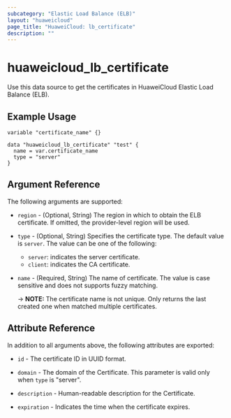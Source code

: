 ```yaml
---
subcategory: "Elastic Load Balance (ELB)"
layout: "huaweicloud"
page_title: "HuaweiCloud: lb_certificate"
description: ""
---
```


# huaweicloud_lb_certificate

Use this data source to get the certificates in HuaweiCloud Elastic Load Balance (ELB).

## Example Usage

```hcl
variable "certificate_name" {}

data "huaweicloud_lb_certificate" "test" {
  name = var.certificate_name
  type = "server"
}
```

## Argument Reference

The following arguments are supported:

* `region` - (Optional, String) The region in which to obtain the ELB certificate. If omitted, the provider-level region
  will be used.

* `type` - (Optional, String) Specifies the certificate type. The default value is `server`. The value can be one of the
  following:
  + `server`: indicates the server certificate.
  + `client`: indicates the CA certificate.

* `name` - (Required, String) The name of certificate. The value is case sensitive and does not supports fuzzy matching.

  -> **NOTE:** The certificate name is not unique. Only returns the last created one when matched multiple certificates.

## Attribute Reference

In addition to all arguments above, the following attributes are exported:

* `id` - The certificate ID in UUID format.

* `domain` - The domain of the Certificate. This parameter is valid only when `type` is "server".

* `description` - Human-readable description for the Certificate.

* `expiration` - Indicates the time when the certificate expires.
